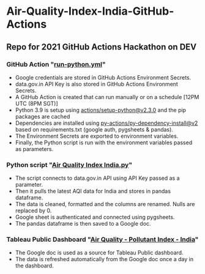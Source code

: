 # Air-Quality-Index-India-GitHub-Actions
## Repo for 2021 GitHub Actions Hackathon on DEV
### GitHub Action "[run-python.yml](https://github.com/AdhirKirtikar/Air-Quality-Index-India-GitHub-Actions/blob/master/.github/workflows/run-python.yml)"
- Google credentials are stored in GitHub Actions Environment Secrets.
- data.gov.in API Key is also stored in GitHub Actions Environment Secrets.
- A GitHub Action is created that can run manually or on a schedule [12PM UTC (8PM SGT)]
- Python 3.9 is setup using [actions/setup-python@v2.3.0](https://github.com/actions/setup-python) and the pip packages are cached
- Dependencies are installed using [py-actions/py-dependency-install@v2](https://github.com/marketplace/actions/python-dependency-installation)  based on requirements.txt (google auth, pygsheets & pandas).
- The Environment Secrets are exported to environment variables.
- Finally, the Python script is run with the environment variables passed as parameters.
### Python script "[Air Quality Index India.py](https://github.com/AdhirKirtikar/Air-Quality-Index-India-GitHub-Actions/blob/master/Air%20Quality%20Index%20India.py)"
- The script connects to data.gov.in API using API Key passed as a parameter.
- Then it pulls the latest AQI data for India and stores in pandas dataframe.
- The data is cleaned, formatted and the columns are renamed. Nulls are replaced by 0.
- Google sheet is authenticated and connected using pygsheets.
- The pandas dataframe is then saved to a Google doc.
### Tableau Public Dashboard "[Air Quality - Pollutant Index - India](https://public.tableau.com/views/AirQuality-PollutantIndex-India/PollutantIndexDashboard?:language=en-US&:display_count=n&:origin=viz_share_link)"
- The Google doc is used as a source for Tableau Public dashboard.
- The data is refreshed automatically from the Google doc once a day in the dashboard.
